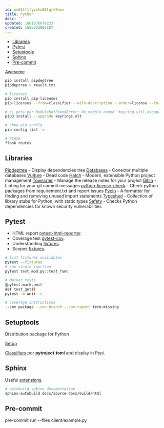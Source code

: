 ```yaml
---
id: oo65lf1fyvshu00tqre9avx
title: Python
desc: ''
updated: 1681576076223
created: 1655321005187
---
```


- [Libraries](#libraries)
- [Pytest](#pytest)
- [Setuptools](#setuptools)
- [Sphinx](#sphinx)
- [Pre-commit](#pre-commit)

[Awesome](https://github.com/carlosperate/awesome-pyproject/)

```bash
pip install pipdeptree 
pipdeptree > result.txt

# licenses
pip install pip-licenses
pip-licenses --from=classifier --with-description --order=license --format=html --output-file=/result.html

# si peta por ModuleNotFoundError: No module named 'keyring.util.escape'
pip3 install --upgrade keyrings.alt

# show pip config
pip config list -v

# FLASK
flask routes
```

## Libraries

[Pipdeptree](https://github.com/naiquevin/pipdeptree) - Display dependencies tree
[Databases](https://www.encode.io/databases/) - Conector multiple databases
[Vulture](https://pypi.org/project/vulture/) - Dead code
[Hatch](https://github.com/pypa/hatch) - Modern, extensible Python project management 
[Towncrier](https://github.com/twisted/towncrier) - Manage the release notes for your project
[Gitlin](https://github.com/jorisroovers/gitlint) - Linting for your git commit messages
[python-license-check](https://github.com/dhatim/python-license-check) - Check python packages from requirement.txt and report issues
[Pycln](https://github.com/hadialqattan/pycln) - A formatter for finding and removing unused import statements
[Typeshed](https://github.com/python/typeshed) - Collection of library stubs for Python, with static types
[Safety](https://github.com/pyupio/safety) - Checks Python dependencies for known security vulnerabilities

## Pytest

- HTML report [pytest-html-reporter](https://github.com/prashanth-sams/pytest-html-reporter).
- Coverage test [pytest-cov](https://github.com/pytest-dev/pytest-cov).
- Understanding [fixtures](https://betterprogramming.pub/understand-5-scopes-of-pytest-fixtures-1b607b5c19ed).
- Scopes [fixtures](https://docs.pytest.org/en/latest/how-to/fixtures.html#fixture-scopes).

```bash
# list fixtures availables
pytest --fixtures
# run single function
pytest test_mod.py::test_func

# Marker tests
@pytest.mark.unit
def test_get()
pytest -m unit -v

# coverage instructions
--cov package --cov-branch --cov-report term-missing
```

## Setuptools

Distribution package for Python

[Setup](https://setuptools.pypa.io/en/latest/setuptools.html)

[Classifiers](https://pypi.org/classifiers/) por **pytroject.toml**  and display in Pypi.

## Sphinx

Useful [extensions](https://sphinx-extensions.readthedocs.io/en/latest/index.html).

```bash
# autobuild sphinx documentation
sphinx-autobuild docs/source docs/build/html
```

## Pre-commit

pre-commit run --files client/example.py